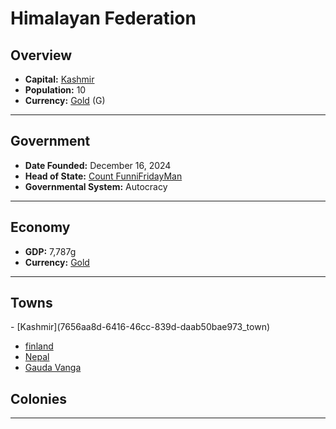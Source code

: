 <!--UNDEDITED FILE, remove this entire line if this file has been edited!-->
# <!--NAME-->Himalayan Federation<!--NAME-->

## Overview

- **Capital:** <!--CAPITAL_LINK-->[Kashmir](7656aa8d-6416-46cc-839d-daab50bae973_town)<!--CAPITAL_LINK-->
- **Population:** <!--POPULATION-->10<!--POPULATION-->
- **Currency:** <!--CURRENCY_LINK-->[Gold](Gold_currency)<!--CURRENCY_LINK--> (<!--CURRENCY_ABV-->G<!--CURRENCY_ABV-->)

---

## Government

- **Date Founded:** <!--FOUNDED-->December 16, 2024<!--FOUNDED-->
- **Head of State:** <!--LEADER_TITLE_LINK-->[Count FunniFridayMan](FunniFridayMan_user)<!--LEADER_TITLE_LINK-->
- **Governmental System:** <!--GOVERNMENT-->Autocracy<!--GOVERNMENT-->

---

## Economy

- **GDP:** <!--GDP-->7,787g<!--GDP-->
- **Currency:** <!--CURRENCY_LINK-->[Gold](Gold_currency)<!--CURRENCY_LINK-->

---

## Towns

<!--TOWNS-->- [Kashmir](7656aa8d-6416-46cc-839d-daab50bae973_town)
- [finland](2e870e3d-25ec-4b1f-9c72-0922e8408861_town)
- [Nepal](788fa7ad-d44d-496f-856a-6f65991afa14_town)
- [Gauda Vanga](d604eb9c-e1a3-4764-a841-ada6e1e81e76_town)<!--TOWNS-->

## Colonies

<!--COLONIES--><!--COLONIES-->

---